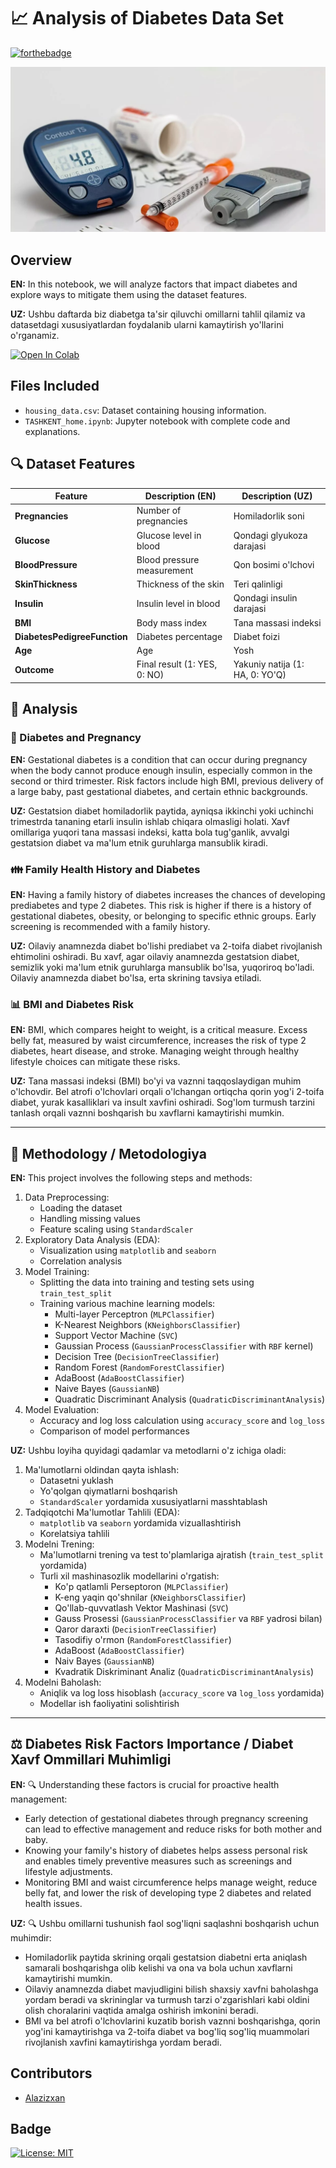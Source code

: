 # 📈 Analysis of Diabetes Data Set

[![forthebadge](https://forthebadge.com/images/badges/made-with-python.svg)](https://www.python.org/)




![Diabetes Risk Factors](diabet.jpg)



## Overview

**EN:** In this notebook, we will analyze factors that impact diabetes and explore ways to mitigate them using the dataset features.

**UZ:** Ushbu daftarda biz diabetga ta'sir qiluvchi omillarni tahlil qilamiz va datasetdagi xususiyatlardan foydalanib ularni kamaytirish yo'llarini o'rganamiz.



[![Open In Colab](https://colab.research.google.com/assets/colab-badge.svg)](https://colab.research.google.com/github/Alazizxan/DIABET-classification-DaTa-Science-)


## Files Included
- `housing_data.csv`: Dataset containing housing information.
- `TASHKENT_home.ipynb`: Jupyter notebook with complete code and explanations.


## 🔍 Dataset Features

| Feature                | Description (EN)                  | Description (UZ)                        |
|------------------------|-----------------------------------|-----------------------------------------|
| **Pregnancies**        | Number of pregnancies             | Homiladorlik soni                       |
| **Glucose**            | Glucose level in blood            | Qondagi glyukoza darajasi               |
| **BloodPressure**      | Blood pressure measurement        | Qon bosimi o'lchovi                     |
| **SkinThickness**      | Thickness of the skin             | Teri qalinligi                          |
| **Insulin**            | Insulin level in blood            | Qondagi insulin darajasi                |
| **BMI**                | Body mass index                   | Tana massasi indeksi                    |
| **DiabetesPedigreeFunction** | Diabetes percentage              | Diabet foizi                             |
| **Age**                | Age                               | Yosh                                    |
| **Outcome**            | Final result (1: YES, 0: NO)      | Yakuniy natija (1: HA, 0: YO'Q)         |

## 📝 Analysis

### 🧩 Diabetes and Pregnancy

**EN:** Gestational diabetes is a condition that can occur during pregnancy when the body cannot produce enough insulin, especially common in the second or third trimester. Risk factors include high BMI, previous delivery of a large baby, past gestational diabetes, and certain ethnic backgrounds.

**UZ:** Gestatsion diabet homiladorlik paytida, ayniqsa ikkinchi yoki uchinchi trimestrda tananing etarli insulin ishlab chiqara olmasligi holati. Xavf omillariga yuqori tana massasi indeksi, katta bola tug'ganlik, avvalgi gestatsion diabet va ma'lum etnik guruhlarga mansublik kiradi.

### 👪 Family Health History and Diabetes

**EN:** Having a family history of diabetes increases the chances of developing prediabetes and type 2 diabetes. This risk is higher if there is a history of gestational diabetes, obesity, or belonging to specific ethnic groups. Early screening is recommended with a family history.

**UZ:** Oilaviy anamnezda diabet bo'lishi prediabet va 2-toifa diabet rivojlanish ehtimolini oshiradi. Bu xavf, agar oilaviy anamnezda gestatsion diabet, semizlik yoki ma'lum etnik guruhlarga mansublik bo'lsa, yuqoriroq bo'ladi. Oilaviy anamnezda diabet bo'lsa, erta skrining tavsiya etiladi.

### 📊 BMI and Diabetes Risk

**EN:** BMI, which compares height to weight, is a critical measure. Excess belly fat, measured by waist circumference, increases the risk of type 2 diabetes, heart disease, and stroke. Managing weight through healthy lifestyle choices can mitigate these risks.

**UZ:** Tana massasi indeksi (BMI) bo'yi va vaznni taqqoslaydigan muhim o'lchovdir. Bel atrofi o'lchovlari orqali o'lchangan ortiqcha qorin yog'i 2-toifa diabet, yurak kasalliklari va insult xavfini oshiradi. Sog'lom turmush tarzini tanlash orqali vaznni boshqarish bu xavflarni kamaytirishi mumkin.

---

## 🚀 Methodology / Metodologiya
**EN:** This project involves the following steps and methods:
1. Data Preprocessing:
   - Loading the dataset
   - Handling missing values
   - Feature scaling using `StandardScaler`
2. Exploratory Data Analysis (EDA):
   - Visualization using `matplotlib` and `seaborn`
   - Correlation analysis
3. Model Training:
   - Splitting the data into training and testing sets using `train_test_split`
   - Training various machine learning models:
     - Multi-layer Perceptron (`MLPClassifier`)
     - K-Nearest Neighbors (`KNeighborsClassifier`)
     - Support Vector Machine (`SVC`)
     - Gaussian Process (`GaussianProcessClassifier` with `RBF` kernel)
     - Decision Tree (`DecisionTreeClassifier`)
     - Random Forest (`RandomForestClassifier`)
     - AdaBoost (`AdaBoostClassifier`)
     - Naive Bayes (`GaussianNB`)
     - Quadratic Discriminant Analysis (`QuadraticDiscriminantAnalysis`)
4. Model Evaluation:
   - Accuracy and log loss calculation using `accuracy_score` and `log_loss`
   - Comparison of model performances

**UZ:** Ushbu loyiha quyidagi qadamlar va metodlarni o'z ichiga oladi:
1. Ma'lumotlarni oldindan qayta ishlash:
   - Datasetni yuklash
   - Yo'qolgan qiymatlarni boshqarish
   - `StandardScaler` yordamida xususiyatlarni masshtablash
2. Tadqiqotchi Ma'lumotlar Tahlili (EDA):
   - `matplotlib` va `seaborn` yordamida vizuallashtirish
   - Korelatsiya tahlili
3. Modelni Trening:
   - Ma'lumotlarni trening va test to'plamlariga ajratish (`train_test_split` yordamida)
   - Turli xil mashinasozlik modellarini o'rgatish:
     - Ko'p qatlamli Perseptoron (`MLPClassifier`)
     - K-eng yaqin qo'shnilar (`KNeighborsClassifier`)
     - Qo'llab-quvvatlash Vektor Mashinasi (`SVC`)
     - Gauss Prosessi (`GaussianProcessClassifier` va `RBF` yadrosi bilan)
     - Qaror daraxti (`DecisionTreeClassifier`)
     - Tasodifiy o'rmon (`RandomForestClassifier`)
     - AdaBoost (`AdaBoostClassifier`)
     - Naiv Bayes (`GaussianNB`)
     - Kvadratik Diskriminant Analiz (`QuadraticDiscriminantAnalysis`)
4. Modelni Baholash:
   - Aniqlik va log loss hisoblash (`accuracy_score` va `log_loss` yordamida)
   - Modellar ish faoliyatini solishtirish

---


## ⚖️ Diabetes Risk Factors Importance / Diabet Xavf Ommillari Muhimligi

**EN:** 🔍 Understanding these factors is crucial for proactive health management:
- Early detection of gestational diabetes through pregnancy screening can lead to effective management and reduce risks for both mother and baby.
- Knowing your family's history of diabetes helps assess personal risk and enables timely preventive measures such as screenings and lifestyle adjustments.
- Monitoring BMI and waist circumference helps manage weight, reduce belly fat, and lower the risk of developing type 2 diabetes and related health issues.

**UZ:** 🔍 Ushbu omillarni tushunish faol sog'liqni saqlashni boshqarish uchun muhimdir:
- Homiladorlik paytida skrining orqali gestatsion diabetni erta aniqlash samarali boshqarishga olib kelishi va ona va bola uchun xavflarni kamaytirishi mumkin.
- Oilaviy anamnezda diabet mavjudligini bilish shaxsiy xavfni baholashga yordam beradi va skrininglar va turmush tarzi o'zgarishlari kabi oldini olish choralarini vaqtida amalga oshirish imkonini beradi.
- BMI va bel atrofi o'lchovlarini kuzatib borish vaznni boshqarishga, qorin yog'ini kamaytirishga va 2-toifa diabet va bog'liq sog'liq muammolari rivojlanish xavfini kamaytirishga yordam beradi.

## Contributors
- [Alazizxan](https://github.com/Alazizxan)

## Badge
[![License: MIT](https://img.shields.io/badge/License-MIT-yellow.svg)](https://opensource.org/licenses/MIT)
